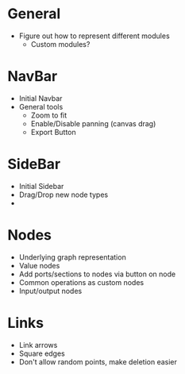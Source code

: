 # General

- Figure out how to represent different modules
  - Custom modules?

# NavBar

- Initial Navbar
- General tools
  - Zoom to fit
  - Enable/Disable panning (canvas drag)
  - Export Button

# SideBar

- Initial Sidebar
- Drag/Drop new node types
-

# Nodes

- Underlying graph representation
- Value nodes
- Add ports/sections to nodes via button on node
- Common operations as custom nodes
- Input/output nodes

# Links

- Link arrows
- Square edges
- Don't allow random points, make deletion easier

